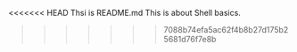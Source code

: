 <<<<<<< HEAD
Thsi is README.md
This is about Shell basics.
>>>>>>> 7088b74efa5ac62f4b8b27d175b25681d76f7e8b
